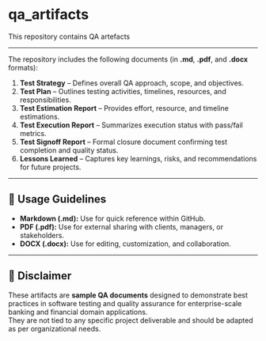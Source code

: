 # qa_artifacts
This repository contains QA artefacts

----

The repository includes the following documents (in **.md**, **.pdf**, and **.docx** formats):  

1. **Test Strategy** – Defines overall QA approach, scope, and objectives.  
2. **Test Plan** – Outlines testing activities, timelines, resources, and responsibilities.  
3. **Test Estimation Report** – Provides effort, resource, and timeline estimations.  
4. **Test Execution Report** – Summarizes execution status with pass/fail metrics.  
5. **Test Signoff Report** – Formal closure document confirming test completion and quality status.  
6. **Lessons Learned** – Captures key learnings, risks, and recommendations for future projects.  

---

## 📌 Usage Guidelines  

- **Markdown (.md):** Use for quick reference within GitHub.  
- **PDF (.pdf):** Use for external sharing with clients, managers, or stakeholders.  
- **DOCX (.docx):** Use for editing, customization, and collaboration.  

---

## 🏢 Disclaimer  

These artifacts are **sample QA documents** designed to demonstrate best practices in software testing and quality assurance for enterprise-scale banking and financial domain applications.  
They are not tied to any specific project deliverable and should be adapted as per organizational needs.  
